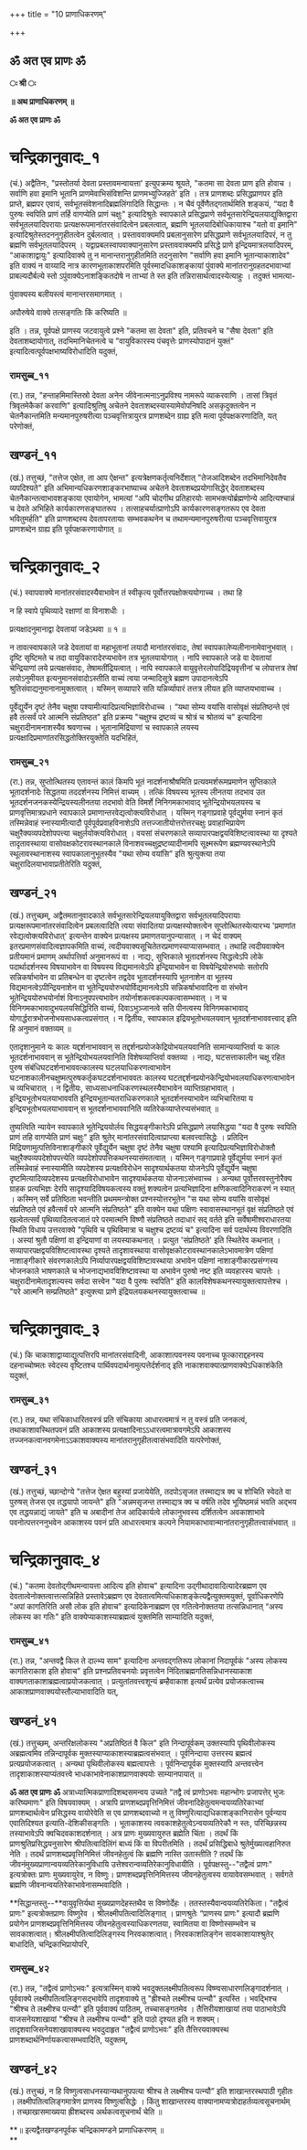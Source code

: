 +++
title = "10 प्राणाधिकरणम्"

+++


## ॐ अत एव प्राणः ॐ

**ः श्री ः**

**॥ अथ प्राणाधिकरणम् ॥**

**ॐ अत एव प्राणः ॐ**

# **चन्द्रिकानुवादः\_१**

(चं.) अद्वैतिनः, "प्रस्तोतर्या देवता प्रस्तावमन्वायत्ता' इत्युपक्रम्य श्रूयते, "कतमा सा देवता प्राण इति होवाच । सर्वाणि हवा इमानि भूतानि प्राणमेवाभिसंविशन्ति प्राणमभ्युज्जिहते' इति । तत्र प्राणशब्दः प्रसिद्धप्राणपर इति प्राप्ते, ब्रह्मपर एवायं, सर्वभूतसंवेशनादिब्रह्मलिंगादिति सिद्धान्तः । न चैवं पूर्वेणैतद्गतार्थमिति शङ्कयं, “यदा वै पुरुषः स्वपिति प्राणं तर्हि वागप्येति प्राणं चक्षुः" इत्यादिश्रुतेः स्वापकाले प्रसिद्धप्राणे सर्वभूतसारेन्द्रियलयाद्युक्तिद्वारा सर्वभूतलयादिपरायाः प्रत्यक्षरूपमानांतरसंवादित्वेन प्रबलत्वात्, ब्रह्मणि भूतलयादिबोधिकायाश्च "यतो वा इमानि" इत्यादिश्रुतेस्तदननुगृहीतत्वेन दुर्बलत्वात् । प्रस्ताववाक्यमपि प्रबलानुसारेण प्रसिद्धप्राणे सर्वभूतलयादिपरं, न तु ब्रह्मणि सर्वभूतलयादिपरम् । यद्वाप्रबलस्वापवाक्यानुसारेण प्रस्ताववाक्यमपि प्रसिद्धे प्राणे इन्द्रियमात्रलयादिपरम्, “आकाशाद्वायुः" इत्यादिवाक्ये तु न मानान्तरानुगृहीतमिति तदनुसारेण "सर्वाणि हवा इमानि भूतान्याकाशादेव" इति वाक्यं न वाय्यादि नात्र कारणभूताकाशपरमिति पूर्वस्मादधिकाशङ्कायां पुंवाक्ये मानांतरानुग्रहतदभावाभ्यां प्राबल्यदौर्बल्ये स्तो ऽपुंवाक्येऽनाशङ्कितदोषे न ताभ्यां ते स्त इति तन्निरासार्थत्वादस्येत्याहुः । तदुक्तं भामत्या-

पुंवाक्यस्य बलीयस्त्वं मानान्तरसमागमात् ।

अपौरुषेये वाक्ये तत्सङ्गतिः किं करिष्यति ॥

इति । तन्न, पूर्वपक्षे प्राणस्य जटवायुत्वे प्रश्ने "कतमा सा देवता" इति, प्रतिवचने च "सैषा देवता" इति देवताशब्दायोगात्, तदभिमानिचेतनत्वे च "वायुविकारस्य पंचवृत्तेः प्राणस्योपादानं युक्तं" इत्यादित्वत्पूर्वपक्षभाष्यविरोधादिति यदुक्तं,

### **रामसुब्ब\_११**

(रा.) तन्न, "हन्ताहमिमास्तिस्रो देवता अनेन जीवेनात्मनाऽनुप्रविश्य नामरूपे व्याकरवाणि । तासां त्रिवृतं त्रिवृतमेकैकां करवाणि" इत्यादिश्रुतिषु अचेतने देवताशब्दस्यास्यामेवोपनिषदि असकृदुक्तत्वेन न चेतनैकान्तमिति मन्यमानपुरुषरीत्या पञ्चवृत्तित्रायुरत्र प्राणशब्देन ग्राह्य इति मत्वा पूर्वपक्षकरणादिति, यत् परेणोक्तं,

## **खण्डनं\_११**

(खं.) तत्तुच्छं, "तत्तेज एक्षेत, ता आप ऐक्षन्त" इत्यत्रेक्षणकर्तृत्वनिर्देशात् "तेजआदिशब्देन तदभिमानिदेवतैव व्यपदिश्यते" इति अभिमान्यधिकरणशाङ्करभाष्याच्च अचेतने देवताशब्दप्रयोगासिद्धेर् देवताशब्दस्य चेतनैकान्तत्वाभावशङ्काया एवायोगेन, भामत्यां “अपि चोदगीथ प्रतिहारयोः सामभक्त्योर्ब्रह्मणोन्ये आदित्यश्चान्नं च देवते अभिहिते कार्यकारणसङ्घातरूप । तत्साहचर्यात्प्राणोऽपि कार्यकारणसङ्गतरूप एव देवता भवितुमर्हति" इति प्राणशब्दस्य देवतापरतायाः सम्भवकथनेन च तथामन्यमानपुरुषरीत्या पञ्चवृत्तिवायुरत्र प्राणशब्देन ग्राह्य इति पूर्वपक्षकरणायोगात् ॥

# **चन्द्रिकानुवादः\_२**

(चं.) स्वापवाक्ये मानांतरसंवादस्यैवाभावेन तं स्वीकृत्य पूर्वोत्तरपक्षोक्त्ययोगाच्च । तथा हि

न हि स्वापे पृथिव्यादे रक्षाणां वा विनाशधीः ।

प्रत्यक्षादनुमानाद्वा देवतायां जडेऽथवा ॥ १ ॥

न तावत्स्वापकाले जडे देवतायां वा महाभूतानां लयादौ मानांतरसंवादः, तेषां स्वापकालेप्यलीनानामेवानुभवात् । दृष्टि सृष्टिमते च तदा वायुविकारादेरप्यभावेन तत्र भूतलयायोगात् । नापि स्वापकाले जडे वा देवतायां चेन्द्रियाणां लये प्रत्यक्षसंवादः, तेषामतींद्रियत्वात् । नापि स्वापकाले वायुवृत्तेरलोपादिद्रियवृत्तीनां च लोपात्तत्र तेषां लयोऽनुमीयत इत्यनुमानसंवादोऽस्तीति वाच्यं त्वया जन्मादिसूत्रे ब्रह्मण उपादानत्वेऽपि श्रुतिसंवाद्यनुमानानामुक्तत्वात् । यस्मिन् सव्यापारे सति यन्निर्व्यापारं तत्तत्र लीयत इति व्याप्तयभावाच्च ।

पूर्वेद्युर्येन दृष्टं तेनैव चक्षुषा पश्यामीत्यादिप्रत्यभिज्ञाविरोधाच्च । “यथा सोम्य वयांसि वासोवृक्षं संप्रतिष्ठन्ते एवं हवै तत्सर्वं परे आत्मनि संप्रतिष्ठत" इति प्रक्रम्य "चक्षुश्च द्रष्टव्यं च श्रोत्रं च श्रोतव्यं च" इत्यादिना चक्षुरादीनामनाशस्यैव श्रवणाच्च । भूतानामिद्रियाणां च स्वापकाले लयस्य प्रत्यक्षादिप्रमाणांतरसिद्धतोक्तिरयुक्तेति यदभिहितं,

### **रामसुब्ब\_२१**

(रा.) तन्न, सुप्तोत्थितस्य एतावन्तं कालं किमपि भूतं नादर्शनाश्रौषमिति प्रत्यवमर्शरूमप्रमाणेन सुप्तिकाले भूतादर्शनादेः सिद्धतया तददर्शनस्य निमित्तं वाच्यम् । तत्किं विषयस्य भूतस्य लीनतया तदभाव उत भूतदर्शनजनकस्येन्द्रियस्यलीनतया तदभावो वेति विमर्शे निनिगमकाभावाद् भूतेन्द्रियोभयलयस्य च प्राणवृत्तिमात्रप्रधाने स्वापकाले प्रमाणान्तरवेद्यत्वोक्त्यविरोधात् । यस्मिन् गङ्गाप्रवाहे पूर्वद्युर्मया स्नानं कृतं तस्मिन्नेवाहं स्नास्यामीत्यादौ पूर्वपूर्वप्रवाहविनाशेऽपि तत्तज्जातीयोत्तरोत्तरचक्षुः प्रवाहाभिप्रायेण चक्षुरैक्यव्यपदेशोपपत्त्या चक्षुर्लयोक्त्यविरोधात् । वयसां संचरणकाले सव्यापारपक्षद्वयविशिष्टत्वावस्था या दृश्यते तादृतावस्थाया वासोवक्षकोटरावस्थानकाले विनाशवच्चक्षुद्रष्टव्यादीनामपि सूक्ष्मरूपेण ब्रह्मण्यवस्थानेऽपि स्थूलावस्थानाशस्य स्वापकालानुभूतस्यैव "यथा सोम्य वयांसि” इति श्रुत्युक्त्या तया चक्षुरादिलयाभावाप्रतीतेरिति यदुक्तं,

## **खण्डनं\_२१**

(खं.) तत्तुच्छम्, अद्वैतमतानुवादकाले सर्वभूतसारेन्द्रियलयायुक्तिद्वारा सर्वभूतलयादिपरायाः प्रत्यक्षरूपमानांतरसंवादित्वेन प्रबलत्वादिति त्वया संवादितया प्रत्यक्षस्योक्तत्वेन सूप्तोत्थितस्येत्यारभ्य 'प्रमाणांत रवेद्यत्वोक्त्यविरोधात्' इत्यन्तेन वाक्येन प्रत्यक्षस्य प्रमाणतयानुपन्यासात् । न चेदं वाक्यम् इतरप्रमाणसंवादित्वज्ञापकमिति वाच्यं, त्वदीयवाक्यसूचितेतरप्रमाणस्याप्यासम्भवात् । तथाहि त्वदीयवाक्येन प्रतीयमानं प्रमाणम् अर्थापत्तिर्वा अनुमानरूपं वा । नाद्यः, सुप्तिकाले भूतादर्शनस्य सिद्धत्वेऽपि लोके पदार्थादर्शनस्य विषयाभावेन वा विषयस्य विद्यमानत्वेऽपि इन्द्रियाभावेन वा विषयेन्द्रियोरुभयोः सतोरपि सन्निकर्षाभावेन वा प्रतिबन्धेन वा दृष्टत्वेन तद्वदेव भूतादर्शनस्यापि भूतनाशेन वा भूतस्य विद्यमानत्वेऽपीन्द्रियनाशेन वा भूतेन्द्रिययोरुभयोर्विद्यमानत्वेऽपि सन्निकर्षाभावादिना वा संभवेन भूतेन्द्रिययोरुभयोर्नाशं विनाऽनुपपत्त्यभावेन तयोर्नाशकत्वकल्पकत्वासम्भवात् । न च विनिगमकाभावादुभयलयसिद्धिरिति वाच्यं, दिवाऽभुञ्जानत्वे सति पीनत्वस्य विनिगमकाभावाद् योगार्द्धरात्रभोजनोभयसाधकत्वप्रसंगात् । न द्वितीयः, स्वापकाल इद्रियभूतोभयलयवान् भूतदर्शनाभाववत्त्वाद् इति हि अनुमानं वक्तव्यम् ॥

एतादृशानुमाने यः कालः यद्दर्शनाभाववान् स तद्दर्शनप्रयोजकेद्रियोभयलयवानिति सामान्यव्याप्तिर्वा यः कालः भूतदर्शनाभाववान् स भूतेन्द्रियोभयलयवानिति विशेषव्याप्तिर्वा वक्तव्या । नाद्यः, घटसत्ताकालीन चक्षू रहित पुरुष संबंधिघटदर्शनाभाववत्कालस्य घटलयाधिकरणत्वाभावेन घटनाशकालीनचक्षुष्मत्पुरुषकर्तृकघटदर्शनाभाववतः कालस्य घटतद्दर्शनप्रयोनकेन्द्रियोभवलयाधिकरणत्वाभावेन च व्यभिचारात् । न द्वितीयः, साध्यसाधनाधिकरणस्थलस्यैवाभावेन व्याप्तिग्रहाभावात् । इन्द्रियभूतोभयलयाभाववति इन्द्रियभूतान्यतराधिकरणकाले भूतदर्शनस्याभावेन व्यभिचारितया य इन्द्रियभूतोभयलयाभाववान् स भूतदर्शनाभाववानिति व्यतिरेकव्याप्तेरप्यसंभवात् ॥

तुष्यत्विति न्यायेन स्वापकाले भूतेन्द्रिययोर्लय सिद्धयङ्गीकारेऽपि प्रसिद्धप्राणे लयासिद्धया "यदा वै पुरुषः स्वपिति प्राणं तहि वागप्येति प्राणं चक्षुः" इति श्रुतेर् मानांतरसंवादित्वाप्राप्त्या बलवत्त्वासिद्धेः । प्रतिदिन मिद्रियणामुत्पत्तिविनाशाङ्गीकारे पूर्वेद्युर्येन चक्षुषा दृष्टं तेनैव चक्षुषा पश्यामि इत्यादिप्रत्यभिज्ञाविरोधोक्तौ चक्षुरैक्यव्यपदेशोपपत्त्येति व्यपदेशोपपत्तिकथनस्यासंमतत्वात् । यस्मिन् गङ्गाप्रवाहे पूर्वेद्युर्मया स्नानं कृतं तस्मिन्नेवाहं स्नास्यामीति व्यपदेशस्य प्रत्यक्षविरोधेन सादृश्यार्थकतया योजनेऽपि पूर्वेद्युर्येन चक्षुषा दृष्टमित्यादिव्यपदेशस्य प्रत्यक्षविरोधाभावेन सादृश्यार्थकतया योजनाऽसंभवाच्च । अन्यथा पूर्वोत्तरवस्तुनोरैक्य ग्राहक प्रत्यभिज्ञः देरपि सादृश्यादिविषयकत्वस्य वक्तुं शक्यत्वेन प्रत्यभिज्ञादिना क्षणिकत्वादिनिराकरणं न स्यात् । कस्मिन् सर्वे प्रतिष्ठिता भवन्तीति प्रथममन्त्रोक्त प्रश्नस्योत्तरभूतेन "स यथा सोम्य वयांसि वासोवृक्षं संप्रतिष्ठते एवं हवैत्सर्वं परे आत्मनि संप्रतिष्ठते" इति वाक्येन यथा पक्षिणः स्वावासस्थानभूतं वृक्षं संप्रतिष्ठते एवं खल्वेतत्सर्वं पृथिव्यादितत्वजातं परे परमात्मनि विष्णौ संप्रतिष्ठते तदाधारं सद् वर्तते इति सर्वेषामीश्वराधारतया स्थिति विधाय उत्तरवाक्ये "पृथिवि च पृथिविमात्रा च चक्षुश्च द्रष्टव्यं च" इत्यादिना सर्व पदार्थस्य विवरणादिति । अस्यां श्रुतौ पक्षिणां वा इन्द्रियाणां वा लयस्याकथनात् । प्रत्युत 'संप्रतिष्ठते' इति स्थितेरेव कथनात् । सव्यापारपक्षद्वयविशिष्टत्वावस्था दृश्यते तादृशावस्थाया वासोवृक्षकोटरावस्थानकालेऽभावमात्रेण पक्षिणां नाशाङ्गीकारे संवरणकालेऽपि निर्व्यापारपक्षद्वयविशिष्टावस्थाया अभावेन पक्षिणां नाशाङ्गीकारप्रसंग्गस्य भोजनकाले भाषणकाले च भोजनाद्यभावविशिष्टावस्था या अभावेन पुरुषो नष्ट इति व्यवहारस्य चापत्तेः । चक्षुरादीनामेतादृशल्यस्य सर्वदा सत्त्वेन "यदा वै पुरुषः स्वपिति" इति कालविशेषकथनस्यायुक्तत्वापत्तेश्च । "परे आत्मनि सम्प्रतिष्ठते" इत्युक्त्या प्राणे इंद्रियलयकथनस्यायुक्तत्वाच्च ॥

# **चन्द्रिकानुवादः\_३**

(चं.) कि चाकाशाद्वाय्वाद्युत्पत्तिरपि मानांतरसंवादिनी, आकाशात्पवनस्य पवनाच्च फूत्काराद्दहनस्य दहनाच्चोष्मतः स्वेदस्य वृष्टितश्च पार्थिवपदार्थनामुत्पत्तेर्दर्शनाद् इति नाकाशवाक्यात्प्राणवाक्येऽधिकाशंकेति यदुक्तं,

### **रामसुब्ब\_३१**

(रा.) तन्न, यथा संचिकाधारितवस्त्रं प्रति संचिकाया आधारत्वमात्रं न तु वस्त्रं प्रति जनकत्वं, तथाकाशावस्थितपवनं प्रति आकाशस्य प्रत्यक्षादिनाऽऽधारत्वमात्रावगमेऽपि आकाशस्य तज्जनकत्वानवगमेनाऽऽकाशवाक्यस्य मानांतरानुगृहीतत्वासंभवादिति यत्परेणोक्तं,

## **खण्डनं\_३१**

(खं.) तत्तुच्छं, च्छान्दोग्ये "तत्तेज ऐक्षत बहुस्यां प्रजायेयेति, तदपोऽसृजत तस्माद्यत्र क्व च शोचिति स्वेदते वा पुरुषस् तेजस एव तद्धयापो जायन्ते" इति "अन्नमसृजन्त तस्माद्यत्र क्व च वर्षति तदेव भूयिष्ठमन्नं भवति अद्भय एव तद्धयन्नाद्यं जायते" इति च अबादीनां तेज आदिकार्यत्वे लोकानुभवस्य दर्शितत्वेन अवकाशाभावे पवनोत्पत्तरननुभवेन आकाशस्य पवनं प्रति आधारत्वमात्र कल्पने नियामकाभावान्मानांतरानुगृहीतत्त्वासंभवात् ॥

# **चन्द्रिकानुवादः\_४**

(चं.) "कतमा देवतोद्गीथमन्वायत्ता आदित्य इति होवाच" इत्यादिना उद्गीथादावादित्यादेरब्रह्मण एव देवतात्वेनोक्तत्वात्तत्सन्निहिते प्रस्तावेऽब्रह्मण एव देवतात्वमित्यधिकाशङ्केत्यद्वैत्युक्तमयुक्तं, पूर्वाधिकरणेपि "अपां कागतिरिति असौ लोक इति होवाच" इत्यादिकेनाब्रह्मण एव गतित्वेनोक्ततया तत्सन्निधानात् “अस्य लोकस्य का गतिः" इति वाक्येप्याकाशस्याब्रह्मत्वं युक्तमिति साम्यादिति यदुक्तं,

### **रामसुब्ब\_४१**

(रा.) तन्न, "अन्तवद्वै किल ते दाल्भ्य साम" इत्यादिना अन्तवद्गतिरूप लोकानां निदापूर्वकं "अस्य लोकस्य कागतिराकाश इति होवाच" इति प्रश्नप्रतिवचनयोः प्रवृत्तत्वेन निंदिताब्रह्मगतिसन्निधानस्याकाश वाक्यगताकाशाब्रह्मत्वाप्रयोजकत्वात् । प्रत्युतांतवत्त्वशून्यं ब्रम्हैवाकाश इत्यर्थं प्रत्येव प्रयोजकत्वाच्च आकाशप्राणवाक्ययोस्तौल्याभावादिति यत्,

## **खण्डनं\_४१**

(खं.) तत्तुच्छम्, अन्तरिक्षलोकस्य "अप्रतिष्ठितं वै किल" इति निन्दापूर्वकम् उक्तस्यापि पृथिवीलोकस्य अब्रह्मत्वमिव तन्निन्दापूर्वक मुक्तस्याप्याकाशस्याब्रह्मत्वसंभवात् । पूर्वनिन्दाया उत्तरस्य ब्रह्मत्वं प्रत्यप्रयोजकत्वात् । अन्यथा पृथिवीलोकस्य बह्मत्वापत्तेः । पूर्वनिन्दापूर्वक मुक्तस्यापि अन्तवत्त्वेन तादृशाकाशस्याप्यंतवत्त्वे भाधकाभावेनाकाशप्राणवाक्ययोः साम्यानपायात् ॥

**ॐ अत एव प्राणः ॐ** अत्राध्यात्मिकप्राणादिशब्दसमन्वय उच्यते "तद्वै त्वं प्राणोऽभवः महान्भोगः प्रजापत्तेर् भुजः करिष्यमाणः" इति विषयवाक्यम् । अत्रापि प्राणशब्दप्रवृत्तिनिमित्तं जीवनादिहेतुत्वमन्वयव्यतिरेकाभ्यां प्राणशब्दार्थत्वेन प्रसिद्धस्य वायोरेवेति स एव प्राणशब्दवाच्यो न तु विष्णुरित्याद्यधिकाशङ्कानिरासेन पूर्वन्याय एवातिदिश्यत इत्याति-देशिकीसङ्गतिः । भूताकाशस्य त्ववकाशहेतुत्वेऽन्वयव्यतिरेकौ न स्तः, परिच्छिन्नस्य तस्याभावेऽपि क्वचिदवकाशदर्शनात् । अत्र प्राणः मुख्यवायुरुत ब्रह्मेति चिंता । तदर्थं किं प्राणश्रुतिप्रसिद्धयनुसारेण श्रीपतित्वादिलिंगं बाध्यं किं वा विपरीतमिति । तदर्थं प्रसिद्धिबाधे श्रुतेर्मुख्यत्वहानिरुत नेति । तदर्थं प्राणशब्दप्रवृत्तिनिमित्तं जीवनहेतुत्वं कि ब्रह्मणि नास्ति उतास्तीति ? तदर्थं कि जीवनंमुख्यप्राणान्वयव्यतिरेकानुविधायि उत्तेश्वरान्वव्यतिरेकानुविधायीति । पूर्वपक्षस्तु--"तद्वैत्वं प्राणः" इत्यत्रोक्तः प्राणः मुख्यवायुरेव, न विष्णुः। प्राणशब्दप्रवृत्तिनिमित्तस्य जीवनहेतुत्वस्य वायावेवसम्भवात् । सर्वगते ब्रह्मणि जीवनान्वयतिरेकाभावेनासम्भवादिति ।

**सिद्धान्तस्तु--**वायुवृत्तिर्यथा मुख्यप्राणदेहस्तथैव स विष्णोर्देहः । ततस्तस्यैवान्वयव्यतिरेकिता। "तद्वैत्वं प्राणः" इत्यत्रोक्तप्राणः विष्णुरेव । श्रीलक्ष्मीपतित्वादिलिङ्गात् । प्राणश्रुतेः “प्राणस्य प्राणः" इत्यादौ ब्रह्मणि प्रयोगेन प्राणशब्दप्रवृत्तिनिमित्तस्य जीवनहेतुत्वस्याधिकरणतया, स्वामितया वा विष्णोस्सम्भवेन च सावकाशत्वात्। श्रीलक्ष्मीपतित्वादिलिङ्गस्य निरवकाशत्वात्। निरवकाशलिङ्गेन सावकाशायाश्श्रुतेर् बाधादिति, चन्द्रिकाभिप्रायोपरि,

### **रामसुब्ब\_४२**

(रा.) तन्न, "तद्वैत्वं प्राणोऽभवः" इत्यत्रास्मिन् वाक्ये भवदुक्तलक्ष्मीपतित्वरूप विष्ण्वसाधारणलिङ्गादर्शनात् । पूर्ववाक्ये लक्ष्मीपतित्वलिङ्गसद्भावेपि तादृशवाक्ये तु "ह्रीश्चते लक्ष्मीश्च पत्न्यौ" इत्यस्ति । भवद्भिश्च "श्रीश्च ते लक्ष्मीश्च पत्न्यौ” इति पूर्ववाक्यं पाठितम्, तच्चासङ्गतमेव । तैत्तिरीयशाखायां तया पाठाभावेऽपि वाजसनेयशाखायां "श्रीश्च ते लक्ष्मीश्च पत्न्यौ" इति पाठो दृश्यत इति न शक्यम्। तादृशवाजिसनेयशाखावाक्यस्य भवदुदाहृत "तद्वैत्वं प्राणोऽभवः” इति तैत्तिरयवाक्यस्थ प्राणशब्दार्थनिर्णायकत्वासम्भवादिति, यदुक्तम्,

## **खण्डनं\_४२**

(खं.) तत्तुच्छं, न हि विष्णुत्वसाधनस्यान्यथानुपपत्या श्रीश्च ते लक्ष्मीश्च पत्न्यौ” इति शाखान्तरस्थपाठी गृहीतः । लक्ष्मीपतित्वलिङ्गमात्रेण प्राणस्य विष्णुत्वसिद्धेः । किंतु शाखान्तरस्य वाक्यानामप्यत्रोदाहर्तव्यत्वसूचनार्थम् । तच्छाखासमाख्यया ह्रीशब्दस्य अर्थकत्वसूचनार्थं चेति ॥

**॥ इत्यद्वैतखण्डनपूर्वक चन्द्रिकामण्डने प्राणाधिकरणम् ॥  
**

